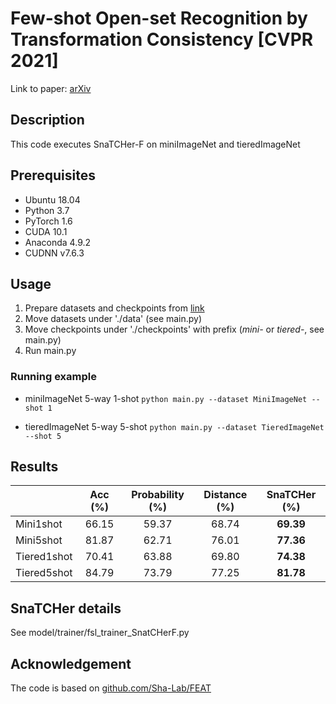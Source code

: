# Few-shot Open-set Recognition by Transformation Consistency [CVPR 2021]
Link to paper: [arXiv](https://arxiv.org/abs/2103.01537)

## Description
This code executes SnaTCHer-F on miniImageNet and tieredImageNet

## Prerequisites
* Ubuntu 18.04
* Python 3.7
* PyTorch 1.6
* CUDA 10.1
* Anaconda 4.9.2
* CUDNN v7.6.3

## Usage
1. Prepare datasets and checkpoints from [link](https://github.com/Sha-Lab/FEAT)
2. Move datasets under './data' (see main.py)
3. Move checkpoints under './checkpoints' with prefix (*mini-* or *tiered-*, see main.py)
4. Run main.py

### Running example
* miniImageNet 5-way 1-shot
```python main.py --dataset MiniImageNet --shot 1```

* tieredImageNet 5-way 5-shot
```python main.py --dataset TieredImageNet --shot 5```

## Results
|	| Acc (%)  | Probability (%) | Distance (%) | SnaTCHer (%) |
|:------|:---------:|:----------------:|:-------------:|:-------------:|
|Mini1shot| 66.15 | 59.37 | 68.74 | **69.39** |
|Mini5shot| 81.87 | 62.71 | 76.01 | **77.36** |
|Tiered1shot| 70.41 | 63.88 | 69.80 | **74.38** |
|Tiered5shot| 84.79 | 73.79 | 77.25 | **81.78** |

## SnaTCHer details
See model/trainer/fsl_trainer_SnatCHerF.py


## Acknowledgement
The code is based on [github.com/Sha-Lab/FEAT](https://github.com/Sha-Lab/FEAT)



